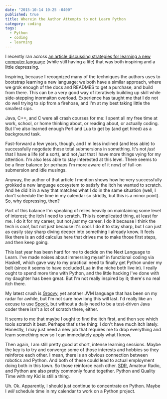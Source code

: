 ```yaml
---
date: "2015-10-14 10:25 -0400"
published: true
title: Wherein the Author Attempts to not Learn Python
category: coding
tags: 
  - Python
  - coding
  - learning
---
```




I recently ran across [an article discussing strategies for learning a new computer language](http://rob.conery.io/2015/10/06/how-to-learn-a-new-programming-language-while-maintaining-your-day-job-and-still-being-there-for-your-family/) (while still having a life) that was both inspiring and a little depressing.

Inspiring, because I recognized many of the techniques the authors uses to bootstrap learning a new language: we both have a similar approach, where we grok enough of the docs and READMES to get a purchase, and build from there. This can be a very good way of iteratively building up skill while side-stepping inormaiton overload. Experience has taught me that I do not do well trying to sip from a firehose, and I'm at my best taking little the smallest sips.

<a name="more"></a>

Java, C++, and C were all crash courses for me: I spent all my free time at work, school, or home thinking about, or reading about, or actually coding. But I've also learned enough Perl and Lua to get by (and get hired) as a background task.

Fast-forward a few years, though, and I'm less inclined (and less able) to successfully negotiate these total submersions in something. It's not _just_ that I have a life (of a sort), and not _just_ that I have more things vying for my attention. I'm also less able to stay interested at this level. There seems to be a finer balance (or perhaps I'm more aware of it now) of full-on submersion and idle musings.

Anyway, the author of that article I mention shows how he very successfully grokked a new language ecosystem to satisfy the itch he wanted to scratch. And he did it in a way that matches what I do in the same situation (well, I don't schedule the time in my calendar so strictly, but this is a minor point). So, why depressing, then?

Part of this balance I'm speaking of relies heavily on maintaining some level of interest; the itch I need to scratch. This is complicated thing, at least for me. I do it for my career, but not _just_ my career. I do it because I think the tech is _cool_, but not _just_ because it's cool. I do it to stay sharp, but I can just as easily stay sharp diving deeper into something I already know. It feels like there is an odd calculus here that drives me to make those first steps, and then keep going.

This last year has been hard for me to decide on the Next Language to Learn. I've made noises about immersing myself in functional coding via Haskell, which gave way to my practical need to finally get Python under my belt (since it seems to have occluded Lua in the niche both live in). I really ought to spend more time with Python, and the little hacking I've done with my daughter has been great. But I'm not really inspired by it; there's no real itch there.

My latest crush is [Groovy](http://www.groovy-lang.org/), yet another JVM language that has been on my radar for awhile, but I'm not sure how long this will last. I'd really like an excuse to use [Spock](http://www.groovy-lang.org/ecosystem.html#Spock), but without a daily need to be a test-driven Java coder there isn't a lot of scratch there, either.

It seems to me that maybe I ought to find the itch first, and then see which tools scratch it best. Perhaps that's the thing: I don't have much itch lately. Honestly, I may just need a new job that requires me to drop everything and learn something new so I can immediately apply what I know.

Then again, I am still pretty good at short, intense learning sessions. Maybe the key is to try and converge some of those interests and hobbies so they reinforce each other. I mean, there is an obvious connection between robotics and Python. And both of these could lead to actual employment doing both in this town. So those reinforce each other. [SDR](http://www.arrl.org/software-defined-radio), Amateur Radio, and Python are also pretty commonly found together. Python and Quality Time with my Kid is still a thing.

Uh. Ok. Apparently, I should just continue to concentrate on Python. Maybe I _will_ schedule time in my calendar to work on a Python project.